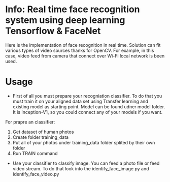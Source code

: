 # Info: Real time face recognition system using deep learning Tensorflow & FaceNet

Here is the implementation of face recognition in real time. Solution can fit various types of video sources thanks for OpenCV. For example, in this case, video feed from camera that connect over Wi-Fi local network is been used.

# Usage

- First of all you must prepare your recogniation classifier. To do that you must train it on your aligned data set using Transfer learning and existing model as starting point. Model can be found udner model folder. It is Inception-V1, so you could connect any of your models if you want.

For prapre an classifier:
1. Get dataset of human photos
2. Create folder training_data
3. Put all of your photos under training_data folder splited by their own folder
4. Run TRAIN command

- Use your classifier to classify image. You can feed a photo file or feed video stream. To do that look into the identify_face_image.py and identify_face_video.py
